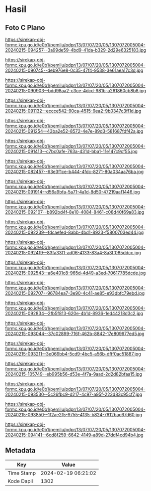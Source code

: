 # Hasil

## Foto C Plano

https://sirekap-obj-formc.kpu.go.id/e0b1/pemilu/pdpr/13/07/07/20/05/1307072005004-20240215-094257--3a99de59-4bd9-41da-b329-2d29e6325183.jpg

https://sirekap-obj-formc.kpu.go.id/e0b1/pemilu/pdpr/13/07/07/20/05/1307072005004-20240215-090745--deb976e8-0c35-47f4-9538-3e61aea17c3d.jpg

https://sirekap-obj-formc.kpu.go.id/e0b1/pemilu/pdpr/13/07/07/20/05/1307072005004-20240215-090903--bdd98aa2-c3ce-4dcd-981b-a261860cb8b8.jpg

https://sirekap-obj-formc.kpu.go.id/e0b1/pemilu/pdpr/13/07/07/20/05/1307072005004-20240215-091132--eccce542-90ca-4515-9ea2-9b0347c3ff1d.jpg

https://sirekap-obj-formc.kpu.go.id/e0b1/pemilu/pdpr/13/07/07/20/05/1307072005004-20240215-091254--43ba2e52-8572-4e7e-89d3-581687fdf42a.jpg

https://sirekap-obj-formc.kpu.go.id/e0b1/pemilu/pdpr/13/07/07/20/05/1307072005004-20240215-091413--c7bc0afe-763a-431d-bba1-11e147c9cf55.jpg

https://sirekap-obj-formc.kpu.go.id/e0b1/pemilu/pdpr/13/07/07/20/05/1307072005004-20240215-082457--63e3f1ce-b444-4fdc-8271-80a034aa76ba.jpg

https://sirekap-obj-formc.kpu.go.id/e0b1/pemilu/pdpr/13/07/07/20/05/1307072005004-20240215-091914--d56a9bfa-5a71-4a1d-8d50-47219aaf1446.jpg

https://sirekap-obj-formc.kpu.go.id/e0b1/pemilu/pdpr/13/07/07/20/05/1307072005004-20240215-092107--b892bd4f-8e10-4084-8461-c08d40f69a83.jpg

https://sirekap-obj-formc.kpu.go.id/e0b1/pemilu/pdpr/13/07/07/20/05/1307072005004-20240215-092239--fdcaefed-8abb-4bd1-8923-f5800703ed44.jpg

https://sirekap-obj-formc.kpu.go.id/e0b1/pemilu/pdpr/13/07/07/20/05/1307072005004-20240215-092419--83fa33f1-ad06-4133-83a4-8a3ff085ddcc.jpg

https://sirekap-obj-formc.kpu.go.id/e0b1/pemilu/pdpr/13/07/07/20/05/1307072005004-20240215-092543--a6e401c8-965d-4d49-a3ed-70617785dcde.jpg

https://sirekap-obj-formc.kpu.go.id/e0b1/pemilu/pdpr/13/07/07/20/05/1307072005004-20240215-092707--96784ea7-3e90-4c41-ae85-e93dbfc79ebd.jpg

https://sirekap-obj-formc.kpu.go.id/e0b1/pemilu/pdpr/13/07/07/20/05/1307072005004-20240215-092834--2fb5f813-620e-4b1d-8936-1ed44218d3c2.jpg

https://sirekap-obj-formc.kpu.go.id/e0b1/pemilu/pdpr/13/07/07/20/05/1307072005004-20240215-093044--37c02899-716f-462b-8842-17e809977ed5.jpg

https://sirekap-obj-formc.kpu.go.id/e0b1/pemilu/pdpr/13/07/07/20/05/1307072005004-20240215-093211--3e069bb4-5cd9-4bc5-a56b-dfff0ac51887.jpg

https://sirekap-obj-formc.kpu.go.id/e0b1/pemilu/pdpr/13/07/07/20/05/1307072005004-20240215-105749--eb995b56-d53e-4f7a-9aad-2d2d82bfaa15.jpg

https://sirekap-obj-formc.kpu.go.id/e0b1/pemilu/pdpr/13/07/07/20/05/1307072005004-20240215-093530--5c26fbc9-d217-4c97-a95f-223d83c95cf7.jpg

https://sirekap-obj-formc.kpu.go.id/e0b1/pemilu/pdpr/13/07/07/20/05/1307072005004-20240215-093850--1f2ae2f5-9755-4135-b824-7612bac67d60.jpg

https://sirekap-obj-formc.kpu.go.id/e0b1/pemilu/pdpr/13/07/07/20/05/1307072005004-20240215-094141--6cd8f259-6642-4149-a89d-27ddf4cd94b4.jpg


## Metadata

| Key        | Value               |
| ---------- | ------------------- |
| Time Stamp | 2024-02-19 06:21:02 |
| Kode Dapil | 1302                |



